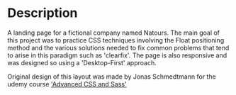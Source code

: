 # Description
A landing page for a fictional company named Natours. The main goal of this project was to practice CSS techniques involving the Float positioning method and the various solutions needed to fix common problems that tend to arise in this paradigm such as 'clearfix'. The page is also responsive and was designed so using a 'Desktop-First' approach. 

Original design of this layout was made by Jonas Schmedtmann for the udemy course ['Advanced CSS and Sass'](https://www.udemy.com/course/advanced-css-and-sass/)

